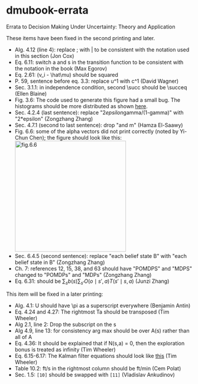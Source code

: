 # dmubook-errata
Errata to Decision Making Under Uncertainty: Theory and Application

These items have been fixed in the second printing and later.

* Alg. 4.12 (line 4): replace ; with | to be consistent with the notation used in this section (Jon Cox)
* Eq. 6.11: switch a and s in the transition function to be consistent with the notation in the book (Max Egorov)
* Eq. 2.61: (v_i - \hat\mu) should be squared
* P. 59, sentence before eq. 3.3: replace u^1 with c^1 (David Wagner)
* Sec. 3.1.1: in independence condition, second \succ should be \succeq (Ellen Blaine)
* Fig. 3.6: The code used to generate this figure had a small bug. The histograms should be more distributed as shown [here](http://nbviewer.jupyter.org/github/sisl/aa228-notebook/blob/master/07-Games.ipynb).
* Sec. 4.2.4 (last sentence): replace "2*epsilon*gamma/(1-gamma)" with "2*epsilon" (Zongzhang Zhang)
* Sec. 4.7.1 (second to last sentence): drop "and m" (Hamza El-Saawy)
* Fig. 6.6: some of the alpha vectors did not print correctly (noted by Yi-Chun Chen); the figure should look like this: <img src="alphavectors.png" alt="fig.6.6" width="300">
* Sec. 6.4.5 (second sentence): replace "each belief state B" with "each belief state in B" (Zongzhang Zhang)
* Ch. 7: references 12, 15, 38, and 63 should have "POMDPS" and "MDPS" changed to "POMDPs" and "MDPs" (Zongzhang Zhang)
* Eq. 6.31: should be $\sum_s b(s) \sum_{s'} O(o \mid s', a)T(s' \mid s, a)$ (Junzi Zhang)

This item will be fixed in a later printing:

* Alg. 4.1: U should have \pi as a superscript everywhere (Benjamin Antin)
* Eq. 4.24 and 4.27: The rightmost Ta should be transposed (Tim Wheeler)
* Alg 2.1, line 2: Drop the subscript on the s
* Alg 4.9, line 13: for consistency arg max should be over A(s) rather than all of A
* Eq. 4.36: It should be explained that if N(s,a) = 0, then the exploration bonus is treated as infinity (Tim Wheeler)
* Eq. 6.15-6.17: The Kalman filter equations should look like [this](kalman-filter.PNG) (Tim Wheeler)
* Table 10.2: ft/s in the rightmost column should be ft/min (Cem Polat)
* Sec. 1.5: `[10]` should be swapped with `[11]` (Vladislav Ankudinov)
